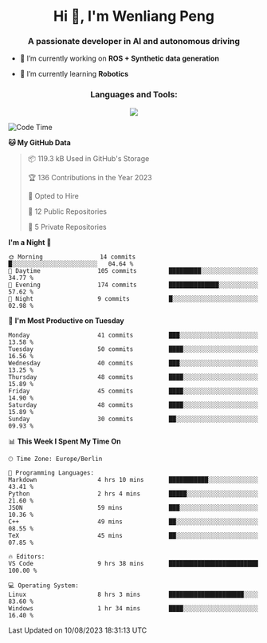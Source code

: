 <h1 align="center">Hi 👋, I'm Wenliang Peng</h1>
<h3 align="center">A passionate developer in AI and autonomous driving</h3>

- 🔭 I’m currently working on **ROS + Synthetic data generation**

- 🌱 I’m currently learning **Robotics**

<!-- <h3 align="left">Connect with me:</h3> -->
<!-- <p align="left">
</p> -->

<h3 align="center">Languages and Tools:</h3>
<p align="center">
  <a href="https://skillicons.dev">
    <img src="https://skillicons.dev/icons?i=cpp,ros,docker,azure,git,linux,py,pytorch,cmake,githubactions,powershell,md&perline=6" />
  </a>
</p>


<!-- <p><img align="center" src="https://github-readme-stats.vercel.app/api/top-langs?username=bpwl0121&show_icons=true&locale=en&layout=compact" alt="bpwl0121" /></p> -->

<!-- <p><img align="center" src="https://github-readme-streak-stats.herokuapp.com/?user=bpwl0121&" alt="bpwl0121" /></p> -->

<!--START_SECTION:waka-->
![Code Time](http://img.shields.io/badge/Code%20Time-131%20hrs%203%20mins-blue)

**🐱 My GitHub Data** 

> 📦 119.3 kB Used in GitHub's Storage 
 > 
> 🏆 136 Contributions in the Year 2023
 > 
> 💼 Opted to Hire
 > 
> 📜 12 Public Repositories 
 > 
> 🔑 5 Private Repositories 
 > 
**I'm a Night 🦉** 

```text
🌞 Morning                14 commits          █░░░░░░░░░░░░░░░░░░░░░░░░   04.64 % 
🌆 Daytime                105 commits         █████████░░░░░░░░░░░░░░░░   34.77 % 
🌃 Evening                174 commits         ██████████████░░░░░░░░░░░   57.62 % 
🌙 Night                  9 commits           █░░░░░░░░░░░░░░░░░░░░░░░░   02.98 % 
```
📅 **I'm Most Productive on Tuesday** 

```text
Monday                   41 commits          ███░░░░░░░░░░░░░░░░░░░░░░   13.58 % 
Tuesday                  50 commits          ████░░░░░░░░░░░░░░░░░░░░░   16.56 % 
Wednesday                40 commits          ███░░░░░░░░░░░░░░░░░░░░░░   13.25 % 
Thursday                 48 commits          ████░░░░░░░░░░░░░░░░░░░░░   15.89 % 
Friday                   45 commits          ████░░░░░░░░░░░░░░░░░░░░░   14.90 % 
Saturday                 48 commits          ████░░░░░░░░░░░░░░░░░░░░░   15.89 % 
Sunday                   30 commits          ██░░░░░░░░░░░░░░░░░░░░░░░   09.93 % 
```


📊 **This Week I Spent My Time On** 

```text
🕑︎ Time Zone: Europe/Berlin

💬 Programming Languages: 
Markdown                 4 hrs 10 mins       ███████████░░░░░░░░░░░░░░   43.41 % 
Python                   2 hrs 4 mins        █████░░░░░░░░░░░░░░░░░░░░   21.60 % 
JSON                     59 mins             ███░░░░░░░░░░░░░░░░░░░░░░   10.36 % 
C++                      49 mins             ██░░░░░░░░░░░░░░░░░░░░░░░   08.55 % 
TeX                      45 mins             ██░░░░░░░░░░░░░░░░░░░░░░░   07.85 % 

🔥 Editors: 
VS Code                  9 hrs 38 mins       █████████████████████████   100.00 % 

💻 Operating System: 
Linux                    8 hrs 3 mins        █████████████████████░░░░   83.60 % 
Windows                  1 hr 34 mins        ████░░░░░░░░░░░░░░░░░░░░░   16.40 % 
```


 Last Updated on 10/08/2023 18:31:13 UTC
<!--END_SECTION:waka-->

